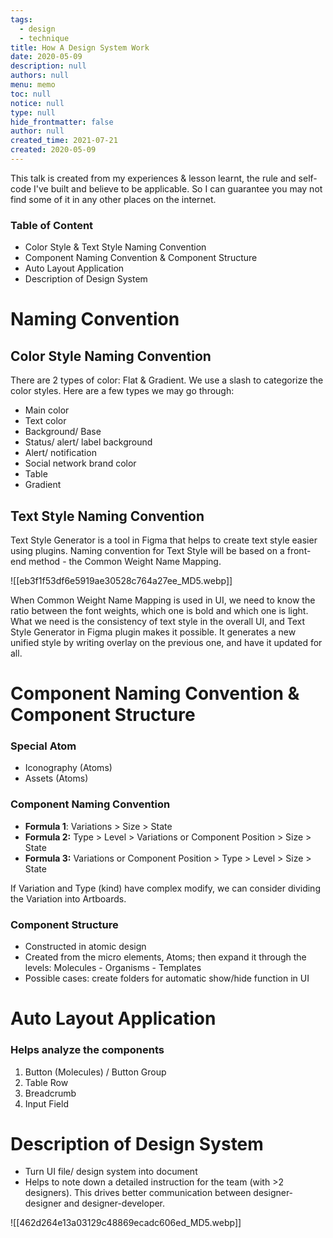 ```yaml
---
tags: 
  - design
  - technique
title: How A Design System Work
date: 2020-05-09
description: null
authors: null
menu: memo
toc: null
notice: null
type: null
hide_frontmatter: false
author: null
created_time: 2021-07-21
created: 2020-05-09
---
```


This talk is created from my experiences & lesson learnt, the rule and self-code I've built and believe to be applicable. So I can guarantee you may not find some of it in any other places on the internet.

### Table of Content

* Color Style & Text Style Naming Convention
* Component Naming Convention & Component Structure
* Auto Layout Application
* Description of Design System

# Naming Convention

## Color Style Naming Convention

There are 2 types of color: Flat & Gradient. We use a slash to categorize the color styles. Here are a few types we may go through:

* Main color
* Text color
* Background/ Base
* Status/ alert/ label background
* Alert/ notification
* Social network brand color
* Table
* Gradient

## Text Style Naming Convention

Text Style Generator is a tool in Figma that helps to create text style easier using plugins. Naming convention for Text Style will be based on a front-end method - the Common Weight Name Mapping.

![[eb3f1f53df6e5919ae30528c764a27ee_MD5.webp]]


When Common Weight Name Mapping is used in UI, we need to know the ratio between the font weights, which one is bold and which one is light. What we need is the consistency of text style in the overall UI, and Text Style Generator in Figma plugin makes it possible. It generates a new unified style by writing overlay on the previous one, and have it updated for all.

# Component Naming Convention & Component Structure

### Special Atom

* Iconography (Atoms)
* Assets (Atoms)

### Component Naming Convention

* **Formula 1**: Variations > Size > State
* **Formula 2:** Type > Level > Variations or Component Position > Size > State
* **Formula 3:** Variations or Component Position > Type > Level > Size > State

If Variation and Type (kind) have complex modify, we can consider dividing the Variation into Artboards.

### Component Structure

* Constructed in atomic design
* Created from the micro elements, Atoms; then expand it through the levels: Molecules - Organisms - Templates
* Possible cases: create folders for automatic show/hide function in UI

# Auto Layout Application

### Helps analyze the components

1. Button (Molecules) / Button Group
1. Table Row
1. Breadcrumb
1. Input Field

# Description of Design System

* Turn UI file/ design system into document
* Helps to note down a detailed instruction for the team (with >2 designers). This drives better communication between designer-designer and designer-developer.

![[462d264e13a03129c48869ecadc606ed_MD5.webp]]
